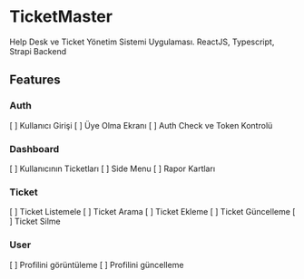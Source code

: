 # TicketMaster

Help Desk ve Ticket Yönetim Sistemi Uygulaması. ReactJS, Typescript, Strapi Backend

## Features

### Auth

[ ] Kullanıcı Girişi
[ ] Üye Olma Ekranı
[ ] Auth Check ve Token Kontrolü

### Dashboard

[ ] Kullanıcının Ticketları
[ ] Side Menu
[ ] Rapor Kartları

### Ticket

[ ] Ticket Listemele
[ ] Ticket Arama
[ ] Ticket Ekleme
[ ] Ticket Güncelleme
[ ] Ticket Silme

### User

[ ] Profilini görüntüleme
[ ] Profilini güncelleme
